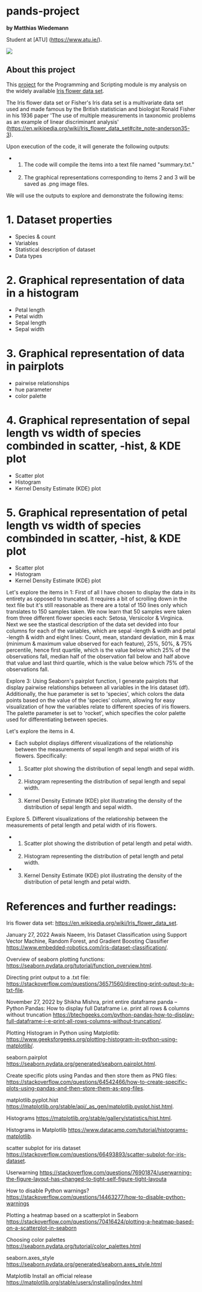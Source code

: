 # pands-project

**by Matthias Wiedemann**

Student at [ATU] (https://www.atu.ie/).

<img src="https://www.embedded-robotics.com/wp-content/uploads/2022/01/Iris-Dataset-Classification-1024x367.png">

## About this project

This [project](https://atu-main-mdl-euwest1.s3.eu-west-1.amazonaws.com/66/82/6682ae48f67ebab9c769ddae345221f3d6405bfe?response-content-disposition=inline%3B%20filename%3D%22Project%202024.pdf%22&response-content-type=application%2Fpdf&X-Amz-Content-Sha256=UNSIGNED-PAYLOAD&X-Amz-Algorithm=AWS4-HMAC-SHA256&X-Amz-Credential=AKIAWRN6GJFLWCMOG6H7%2F20240503%2Feu-west-1%2Fs3%2Faws4_request&X-Amz-Date=20240503T150953Z&X-Amz-SignedHeaders=host&X-Amz-Expires=21547&X-Amz-Signature=acbfbd441db6e3cd56ef3e3b9fcc1c2b1921963e00667cebf1c714bd8cd504a6) for the Programming and Scripting module is my analysis on the widely available [Iris flower data set](https://archive.ics.uci.edu/dataset/53/iris).

The Iris flower data set or Fisher's Iris data set is a multivariate data set used and made famous by the British statistician and biologist Ronald Fisher in his 1936 paper 'The use of multiple measurements in taxonomic problems as an example of linear discriminant analysis' (https://en.wikipedia.org/wiki/Iris_flower_data_set#cite_note-anderson35-3).

Upon execution of the code, it will generate the following outputs:

* 1. The code will compile the items into a text file named "summary.txt."
* 2. The graphical representations corresponding to items 2 and 3 will be saved as .png image files.

We will use the outputs to explore and demonstrate the following items:

# 1. Dataset properties
* Species & count
* Variables
* Statistical description of dataset
* Data types

# 2. Graphical representation of data in a histogram
* Petal length 
* Petal width
* Sepal length
* Sepal width

# 3. Graphical representation of data in pairplots
* pairwise relationships
* hue parameter
* color palette

# 4. Graphical representation of sepal length vs width of species combinded in scatter, -hist, & KDE plot
* Scatter plot
* Histogram
* Kernel Density Estimate (KDE) plot

# 5. Graphical representation of petal length vs width of species combinded in scatter, -hist, & KDE plot
* Scatter plot
* Histogram
* Kernel Density Estimate (KDE) plot



Let's explore the items in 1:
First of all I have chosen to display the data in its entirety as opposed to truncated. It requires a bit of scrolling down in the text file but it's still reasonable as there are a total of 150 lines only which translates to 150 samples taken. We now learn that 50 samples were taken from three different flower species each: Setosa, Versicolor & Virginica. Next we see the stastical description of the data set devided into four columns for each of the variables, which are sepal -length & width and petal -length & width and eight lines: Count, mean, standard deviation, min & max (minimum & maximum value observed for each feature), 25%, 50%, & 75% percentile, hence first quartile, which is the value below which 25% of the observations fall, median half of the observation fall below and half above that value and last third quartile, which is the value below which 75% of the observations fall.

Explore 3:
Using Seaborn's pairplot function, I generate pairplots that display pairwise relationships between all variables in the Iris dataset (df). Additionally, the hue parameter is set to 'species', which colors the data points based on the value of the 'species' column, allowing for easy visualization of how the variables relate to different species of iris flowers. The palette parameter is set to 'rocket', which specifies the color palette used for differentiating between species.



Let's explore the items in 4.
* Each subplot displays different visualizations of the relationship between the measurements of sepal length and sepal width of iris flowers. Specifically:
* 1. Scatter plot showing the distribution of sepal length and sepal width.
* 2. Histogram representing the distribution of sepal length and sepal width.
* 3. Kernel Density Estimate (KDE) plot illustrating the density of the distribution of sepal length and sepal width.

Explore 5.  Different visualizations of the relationship between the measurements of petal length and petal width of iris flowers.
* 1. Scatter plot showing the distribution of petal length and petal width.
* 2. Histogram representing the distribution of petal length and petal width.
* 3. Kernel Density Estimate (KDE) plot illustrating the density of the distribution of petal length and petal width.
 





# References and further readings:

Iris flower data set: https://en.wikipedia.org/wiki/Iris_flower_data_set.

January 27, 2022 Awais Naeem, Iris Dataset Classification using Support Vector Machine, Random Forest, and Gradient Boosting Classifier https://www.embedded-robotics.com/iris-dataset-classification/.

Overview of seaborn plotting functions: https://seaborn.pydata.org/tutorial/function_overview.html.

Directing print output to a .txt file: https://stackoverflow.com/questions/36571560/directing-print-output-to-a-txt-file.

November 27, 2022 by Shikha Mishra, print entire dataframe panda – Python Pandas: How to display full Dataframe i.e. print all rows & columns without truncation https://btechgeeks.com/python-pandas-how-to-display-full-dataframe-i-e-print-all-rows-columns-without-truncation/.

Plotting Histogram in Python using Matplotlib: https://www.geeksforgeeks.org/plotting-histogram-in-python-using-matplotlib/.

seaborn.pairplot https://seaborn.pydata.org/generated/seaborn.pairplot.html.

Create specific plots using Pandas and then store them as PNG files: https://stackoverflow.com/questions/64542466/how-to-create-specific-plots-using-pandas-and-then-store-them-as-png-files.

matplotlib.pyplot.hist https://matplotlib.org/stable/api/_as_gen/matplotlib.pyplot.hist.html.

Histograms https://matplotlib.org/stable/gallery/statistics/hist.html.

Histograms in Matplotlib https://www.datacamp.com/tutorial/histograms-matplotlib.

scatter subplot for iris dataset https://stackoverflow.com/questions/66493893/scatter-subplot-for-iris-dataset.

Userwarning https://stackoverflow.com/questions/76901874/userwarning-the-figure-layout-has-changed-to-tight-self-figure-tight-layouta

How to disable Python warnings? https://stackoverflow.com/questions/14463277/how-to-disable-python-warnings

Plotting a heatmap based on a scatterplot in Seaborn https://stackoverflow.com/questions/70416424/plotting-a-heatmap-based-on-a-scatterplot-in-seaborn 

Choosing color palettes https://seaborn.pydata.org/tutorial/color_palettes.html

seaborn.axes_style https://seaborn.pydata.org/generated/seaborn.axes_style.html

Matplotlib Install an official release https://matplotlib.org/stable/users/installing/index.html

